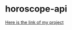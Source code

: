 ﻿# horoscope-api

[Here is the link of my project](https://vogelsara.github.io/horoscope-rest-api/)
